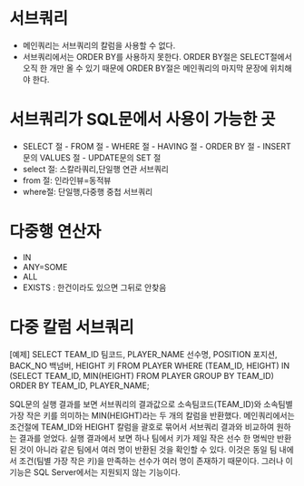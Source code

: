 # 서브쿼리
- 메인쿼리는 서브쿼리의 칼럼을 사용할 수 없다.
- 서브쿼리에서는 ORDER BY를 사용하지 못한다. ORDER BY절은 SELECT절에서 오직 한 개만 올 수 있기 때문에 ORDER BY절은 메인쿼리의 마지막 문장에 위치해야 한다.
# 서브쿼리가 SQL문에서 사용이 가능한 곳
-  SELECT 절 - FROM 절 - WHERE 절 - HAVING 절 - ORDER BY 절 - INSERT문의 VALUES 절 - UPDATE문의 SET 절
- select 절: 스칼라쿼리,단일행 연관 서브쿼리
- from 절: 인라인뷰=동적뷰
- where절: 단일행,다중행 중첩 서브쿼리
# 다중행 연산자
- IN
- ANY=SOME
- ALL
- EXISTS : 한건이라도 있으면 그뒤로 안찾음
# 다중 칼럼 서브쿼리
[예제] SELECT TEAM_ID 팀코드, PLAYER_NAME 선수명, POSITION 포지션, BACK_NO 백넘버, HEIGHT 키 FROM PLAYER WHERE (TEAM_ID, HEIGHT) IN (SELECT TEAM_ID, MIN(HEIGHT) FROM PLAYER GROUP BY TEAM_ID) ORDER BY TEAM_ID, PLAYER_NAME;    
     
SQL문의 실행 결과를 보면 서브쿼리의 결과값으로 소속팀코드(TEAM_ID)와 소속팀별 가장 작은 키를 의미하는 MIN(HEIGHT)라는 두 개의 칼럼을 반환했다. 메인쿼리에서는 조건절에 TEAM_ID와 HEIGHT 칼럼을 괄호로 묶어서 서브쿼리 결과와 비교하여 원하는 결과를 얻었다. 실행 결과에서 보면 하나 팀에서 키가 제일 작은 선수 한 명씩만 반환된 것이 아니라 같은 팀에서 여러 명이 반환된 것을 확인할 수 있다. 이것은 동일 팀 내에서 조건(팀별 가장 작은 키)을 만족하는 선수가 여러 명이 존재하기 때문이다. 그러나 이 기능은 SQL Server에서는 지원되지 않는 기능이다.    
